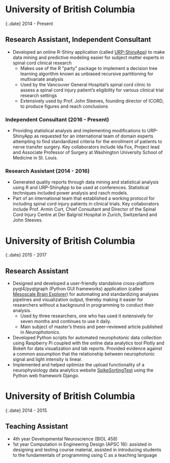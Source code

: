 # University of British Columbia

{:.date}
2014 - Present

## Research Assistant, Independent Consultant

- Developed an online R-Shiny application (called <a href="https://github.com/Frikster/URP-ShinyApp" target="_blank">URP-ShinyApp</a>) to make data mining and predictive modeling easier for subject matter experts in spinal cord clinical research 
  - Makes use of the R "party" package to implement a decision tree learning algorithm known as unbiased recursive partitioning for multivariate analysis
  - Used by the Vancouver General Hospital’s spinal cord clinic to assess a spinal cord injury patient’s eligibility for various clinical trial research settings
  - Extensively used by Prof. John Steeves, founding director of ICORD, to produce figures and reach conclusions

### Independent Consultant (2016 - Present)

- Providing statistical analysis and implementing modifications to URP-ShinyApp as requested for an international team of domain experts attempting to find standardized criteria for the enrollment of patients to nerve transfer surgery. Key collaborators include Ida Fox, Project lead and Associate Professor of Surgery at Washington University School of Medicine in St. Louis. 

### Research Assistant (2014 - 2016)

- Generated quality reports through data mining and statistical analysis using R and URP-ShinyApp to be used at conferences. Statistical techniques included power analysis and rasch models. 
- Part of an international team that established a working protocol for including spinal cord injury patients in clinical trials. Key collaborators include Prof. Armin Curt, Chief Consultant and Director of the Spinal Cord Injury Centre at Der Balgrist Hospital in Zurich, Switzerland and John Steeves. 

# University of British Columbia

{:.date}
2015 - 2017





## Research Assistant
- Designed and developed a user-friendly standalone cross-platform pyqt4/pyqtgraph (Python GUI frameworks) application (called <a href="https://github.com/Frikster/Mesoscale-Brain-Explorer" target="_blank">Mesoscale Brain Explorer</a>) for automating and standardizing analyses pipelines and visualization output, thereby making it easier for researchers without a background in programming to conduct their analysis. 
  - Used by three researchers, one who has used it extensively for seven months and continues to use it daily. 
  - Main subject of master’s thesis and peer-reviewed article published in *Neurophotonics*. 
- Developed Python scripts for automated neurophotonic data collection using Raspberry Pi coupled with the online data analytics tool Plotly and Bokeh for data visualization and lab reports. Provided evidence against a common assumption that the relationship between neurophotonic signal and light intensity is linear.
- Implemented and helped optimize the upload functionality of a neurophysiology data analytics website <a href="http://www.spikesortingtest.com/" target="_blank">SpikeSortingTest</a> using the Python web framework Django.

# University of British Columbia

{:.date}
2014 - 2015

## Teaching Assistant

- 4th year Developmental Neuroscience (BIOL 458)
- 1st year Computation in Engineering Design (APSC 16): assisted in designing and testing course material, assisted in introducing students to the fundamentals of programming using C as a teaching language